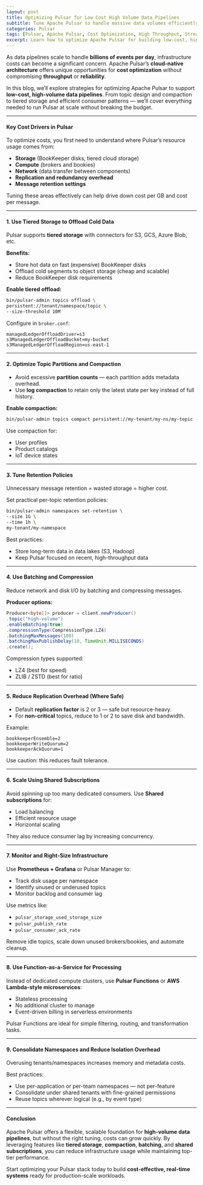 ```yaml
---
layout: post
title: Optimizing Pulsar for Low Cost High Volume Data Pipelines
subtitle: Tune Apache Pulsar to handle massive data volumes efficiently while minimizing infrastructure cost
categories: Pulsar
tags: [Pulsar, Apache Pulsar, Cost Optimization, High Throughput, Streaming, Scalability, Data Pipelines]
excerpt: Learn how to optimize Apache Pulsar for building low-cost, high-volume data pipelines. Discover best practices for storage tuning, resource efficiency, and architectural strategies to reduce expenses at scale.
---
```

As data pipelines scale to handle **billions of events per day**, infrastructure costs can become a significant concern. Apache Pulsar’s **cloud-native architecture** offers unique opportunities for **cost optimization** without compromising **throughput** or **reliability**.

In this blog, we’ll explore strategies for optimizing Apache Pulsar to support **low-cost, high-volume data pipelines**. From topic design and compaction to tiered storage and efficient consumer patterns — we’ll cover everything needed to run Pulsar at scale without breaking the budget.

---

#### Key Cost Drivers in Pulsar

To optimize costs, you first need to understand where Pulsar’s resource usage comes from:

- **Storage** (BookKeeper disks, tiered cloud storage)
- **Compute** (brokers and bookies)
- **Network** (data transfer between components)
- **Replication and redundancy overhead**
- **Message retention settings**

Tuning these areas effectively can help drive down cost per GB and cost per message.

---

#### 1. Use Tiered Storage to Offload Cold Data

Pulsar supports **tiered storage** with connectors for S3, GCS, Azure Blob, etc.

**Benefits:**
- Store hot data on fast (expensive) BookKeeper disks
- Offload cold segments to object storage (cheap and scalable)
- Reduce BookKeeper disk requirements

**Enable tiered offload:**

```bash
bin/pulsar-admin topics offload \
persistent://tenant/namespace/topic \
--size-threshold 10M
```

Configure in `broker.conf`:

```
managedLedgerOffloadDriver=s3
s3ManagedLedgerOffloadBucket=my-bucket
s3ManagedLedgerOffloadRegion=us-east-1
```

---

#### 2. Optimize Topic Partitions and Compaction

- Avoid excessive **partition counts** — each partition adds metadata overhead.
- Use **log compaction** to retain only the latest state per key instead of full history.

**Enable compaction:**

```bash
bin/pulsar-admin topics compact persistent://my-tenant/my-ns/my-topic
```

Use compaction for:
- User profiles
- Product catalogs
- IoT device states

---

#### 3. Tune Retention Policies

Unnecessary message retention = wasted storage = higher cost.

Set practical per-topic retention policies:

```bash
bin/pulsar-admin namespaces set-retention \
--size 1G \
--time 1h \
my-tenant/my-namespace
```

Best practices:
- Store long-term data in data lakes (S3, Hadoop)
- Keep Pulsar focused on recent, high-throughput data

---

#### 4. Use Batching and Compression

Reduce network and disk I/O by batching and compressing messages.

**Producer options:**

```java
Producer<byte[]> producer = client.newProducer()
.topic("high-volume")
.enableBatching(true)
.compressionType(CompressionType.LZ4)
.batchingMaxMessages(100)
.batchingMaxPublishDelay(10, TimeUnit.MILLISECONDS)
.create();
```

Compression types supported:
- LZ4 (best for speed)
- ZLIB / ZSTD (best for ratio)

---

#### 5. Reduce Replication Overhead (Where Safe)

- Default **replication factor** is 2 or 3 — safe but resource-heavy.
- For **non-critical** topics, reduce to 1 or 2 to save disk and bandwidth.

Example:

```
bookkeeperEnsemble=2
bookkeeperWriteQuorum=2
bookkeeperAckQuorum=1
```

Use caution: this reduces fault tolerance.

---

#### 6. Scale Using Shared Subscriptions

Avoid spinning up too many dedicated consumers. Use **Shared subscriptions** for:

- Load balancing
- Efficient resource usage
- Horizontal scaling

They also reduce consumer lag by increasing concurrency.

---

#### 7. Monitor and Right-Size Infrastructure

Use **Prometheus + Grafana** or Pulsar Manager to:

- Track disk usage per namespace
- Identify unused or underused topics
- Monitor backlog and consumer lag

Use metrics like:
- `pulsar_storage_used_storage_size`
- `pulsar_publish_rate`
- `pulsar_consumer_ack_rate`

Remove idle topics, scale down unused brokers/bookies, and automate cleanup.

---

#### 8. Use Function-as-a-Service for Processing

Instead of dedicated compute clusters, use **Pulsar Functions** or **AWS Lambda-style microservices**:

- Stateless processing
- No additional cluster to manage
- Event-driven billing in serverless environments

Pulsar Functions are ideal for simple filtering, routing, and transformation tasks.

---

#### 9. Consolidate Namespaces and Reduce Isolation Overhead

Overusing tenants/namespaces increases memory and metadata costs.

Best practices:
- Use per-application or per-team namespaces — not per-feature
- Consolidate under shared tenants with fine-grained permissions
- Reuse topics wherever logical (e.g., by event type)

---

#### Conclusion

Apache Pulsar offers a flexible, scalable foundation for **high-volume data pipelines**, but without the right tuning, costs can grow quickly. By leveraging features like **tiered storage**, **compaction**, **batching**, and **shared subscriptions**, you can reduce infrastructure usage while maintaining top-tier performance.

Start optimizing your Pulsar stack today to build **cost-effective, real-time systems** ready for production-scale workloads.
